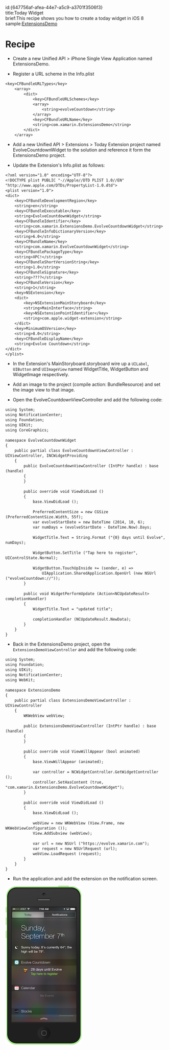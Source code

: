 id:{647756af-afea-44e7-a5c9-a3701f3506f3}  
title:Today Widget  
brief:This recipe shows you how to create a today widget in iOS 8
sample:[ExtensionsDemo](/samples/ExtensionsDemo)

<a name="Recipe" class="injected"></a>

# Recipe

- Create a new Unified API > iPhone Single View Application named ExtensionsDemo.

- Register a URL scheme in the Info.plist

```
<key>CFBundleURLTypes</key>
	<array>
		<dict>
			<key>CFBundleURLSchemes</key>
			<array>
				<string>evolveCountdown</string>
			</array>
			<key>CFBundleURLName</key>
			<string>com.xamarin.ExtensionsDemo</string>
		</dict>
	</array>
```

- Add a new Unified API > Extensions > Today Extension project named EvolveCountdownWidget to the solution and reference it form the ExtensionsDemo project.

- Update the Extension's Info.plist as follows:

```
<?xml version="1.0" encoding="UTF-8"?>
<!DOCTYPE plist PUBLIC "-//Apple//DTD PLIST 1.0//EN" "http://www.apple.com/DTDs/PropertyList-1.0.dtd">
<plist version="1.0">
<dict>
	<key>CFBundleDevelopmentRegion</key>
	<string>en</string>
	<key>CFBundleExecutable</key>
	<string>EvolveCountdownWidget</string>
	<key>CFBundleIdentifier</key>
	<string>com.xamarin.ExtensionsDemo.EvolveCountdownWidget</string>
	<key>CFBundleInfoDictionaryVersion</key>
	<string>6.0</string>
	<key>CFBundleName</key>
	<string>com.xamarin.EvolveCountdownWidget</string>
	<key>CFBundlePackageType</key>
	<string>XPC!</string>
	<key>CFBundleShortVersionString</key>
	<string>1.0</string>
	<key>CFBundleSignature</key>
	<string>????</string>
	<key>CFBundleVersion</key>
	<string>1</string>
	<key>NSExtension</key>
	<dict>
		<key>NSExtensionMainStoryboard</key>
		<string>MainInterface</string>
		<key>NSExtensionPointIdentifier</key>
		<string>com.apple.widget-extension</string>
	</dict>
	<key>MinimumOSVersion</key>
	<string>8.0</string>
	<key>CFBundleDisplayName</key>
	<string>Evolve Countdown</string>
</dict>
</plist>
```

- In the Extension's MainStoryboard.storyboard wire up a `UILabel`, `UIButton` and `UIImageView` named WidgetTitle, WidgetButton and WidgetImage respectively.

- Add an image to the project (compile action: BundleResource) and set the image view to that image.

- Open the EvolveCountdownViewController and add the following code:

```
using System;
using NotificationCenter;
using Foundation;
using UIKit;
using CoreGraphics;

namespace EvolveCountdownWidget
{
	public partial class EvolveCountdownViewController : UIViewController, INCWidgetProviding
	{
		public EvolveCountdownViewController (IntPtr handle) : base (handle)
		{
		}

		public override void ViewDidLoad ()
		{
			base.ViewDidLoad ();

			PreferredContentSize = new CGSize (PreferredContentSize.Width, 55f);
            var evolveStartDate = new DateTime (2014, 10, 6);
            var numDays = (evolveStartDate - DateTime.Now).Days;

            WidgetTitle.Text = String.Format ("{0} days until Evolve", numDays);

            WidgetButton.SetTitle ("Tap here to register", UIControlState.Normal);

            WidgetButton.TouchUpInside += (sender, e) =>
            	UIApplication.SharedApplication.OpenUrl (new NSUrl ("evolveCountdown://"));
		}

		public void WidgetPerformUpdate (Action<NCUpdateResult> completionHandler)
		{
			WidgetTitle.Text = "updated title";

			completionHandler (NCUpdateResult.NewData);
		}
	}
}
```

- Back in the ExtensionsDemo project, open the `ExtensionsDemoViewController` and add the following code:

```
using System;
using Foundation;
using UIKit;
using NotificationCenter;
using WebKit;

namespace ExtensionsDemo
{
	public partial class ExtensionsDemoViewController : UIViewController
	{
        WKWebView webView;

		public ExtensionsDemoViewController (IntPtr handle) : base (handle)
		{
		}

		public override void ViewWillAppear (bool animated)
		{
			base.ViewWillAppear (animated);

			var controller = NCWidgetController.GetWidgetController ();
            controller.SetHasContent (true, "com.xamarin.ExtensionsDemo.EvolveCountdownWidget");
		}

        public override void ViewDidLoad ()
        {
            base.ViewDidLoad ();

            webView = new WKWebView (View.Frame, new WKWebViewConfiguration ());
            View.AddSubview (webView);

            var url = new NSUrl ("https://evolve.xamarin.com");
            var request = new NSUrlRequest (url);
            webView.LoadRequest (request);
        }
	}
}
```

- Run the application and add the extension on the notification screen.

 [ ![](Images/todaywidget.png)](Images/todaywidget.png)
